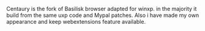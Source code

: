 Centaury is the fork of Basilisk browser adapted for winxp. in the majority it build from the same uxp code and Mypal patches. Also i have made my own appearance and keep webextensions feature available.
